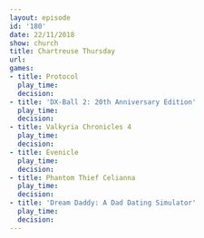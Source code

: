 ```yaml
---
layout: episode
id: '180'
date: 22/11/2018
show: church
title: Chartreuse Thursday
url: 
games:
- title: Protocol
  play_time: 
  decision: 
- title: 'DX-Ball 2: 20th Anniversary Edition'
  play_time: 
  decision: 
- title: Valkyria Chronicles 4
  play_time: 
  decision: 
- title: Evenicle
  play_time: 
  decision: 
- title: Phantom Thief Celianna
  play_time: 
  decision: 
- title: 'Dream Daddy: A Dad Dating Simulator'
  play_time: 
  decision: 
---
```

